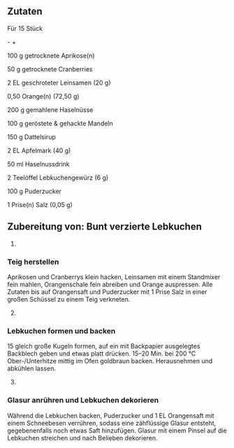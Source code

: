 ## Zutaten

Für 15 Stück

- +

100 g getrocknete Aprikose(n)

50 g getrocknete Cranberries

2 EL geschroteter Leinsamen (20 g)

0,50 Orange(n) (72,50 g)

200 g gemahlene Haselnüsse

100 g geröstete & gehackte Mandeln

150 g Dattelsirup

2 EL Apfelmark (40 g)

50 ml Haselnussdrink

2 Teelöffel Lebkuchengewürz (6 g)

100 g Puderzucker

1 Prise(n) Salz (0,05 g)

## Zubereitung von: Bunt verzierte Lebkuchen

1.

### Teig herstellen

Aprikosen und Cranberrys klein hacken, Leinsamen mit einem Standmixer fein mahlen, Orangenschale fein abreiben und Orange auspressen. Alle Zutaten bis auf Orangensaft und Puderzucker mit 1 Prise Salz in einer großen Schüssel zu einem Teig verkneten.

2.

### Lebkuchen formen und backen

15 gleich große Kugeln formen, auf ein mit Backpapier ausgelegtes Backblech geben und etwas platt drücken. 15–20 Min. bei 200 °C Ober-/Unterhitze mittig im Ofen goldbraun backen. Herausnehmen und abkühlen lassen.

3.

### Glasur anrühren und Lebkuchen dekorieren

Während die Lebkuchen backen, Puderzucker und 1 EL Orangensaft mit einem Schneebesen verrühren, sodass eine zähflüssige Glasur entsteht, gegebenenfalls noch etwas Saft hinzufügen. Glasur mit einem Pinsel auf die Lebkuchen streichen und nach Belieben dekorieren.